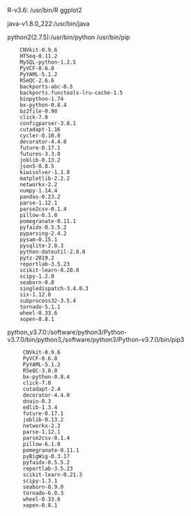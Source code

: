 R-v3.6: /usr/bin/R  ggplot2

java-v1.8.0_222:/usr/bin/java

python2(2.7.5):/usr/bin/python /usr/bin/pip

        CNVkit-0.9.6 
        HTSeq-0.11.2 
        MySQL-python-1.2.5 
        PyVCF-0.6.8 
        PyYAML-5.1.2 
        RSeQC-2.6.6 
        backports-abc-0.5 
        backports.functools-lru-cache-1.5 
        biopython-1.74 
        bx-python-0.8.4 
        bz2file-0.98 
        click-7.0 
        configparser-3.8.1 
        cutadapt-1.16 
        cycler-0.10.0 
        decorator-4.4.0 
        future-0.17.1 
        futures-3.3.0 
        joblib-0.13.2 
        json5-0.8.5 
        kiwisolver-1.1.0 
        matplotlib-2.2.2 
        networkx-2.2 
        numpy-1.14.4 
        pandas-0.23.2 
        parse-1.12.1 
        parse2csv-0.1.4 
        pillow-6.1.0 
        pomegranate-0.11.1 
        pyfaidx-0.5.5.2 
        pyparsing-2.4.2 
        pysam-0.15.1 
        pysqlite-2.8.3 
        python-dateutil-2.8.0 
        pytz-2019.2 
        reportlab-3.5.23 
        scikit-learn-0.20.0 
        scipy-1.2.0 
        seaborn-0.8 
        singledispatch-3.4.0.3 
        six-1.12.0 
        subprocess32-3.5.4 
        tornado-5.1.1 
        wheel-0.33.6 
        xopen-0.8.1

python_v3.7.0:/software/python3/Python-v3.7.0/bin/python3,/software/python3/Python-v3.7.0/bin/pip3

         CNVkit-0.9.6 
         PyVCF-0.6.8 
         PyYAML-5.1.2 
         RSeQC-3.0.0 
         bx-python-0.8.4 
         click-7.0 
         cutadapt-2.4 
         decorator-4.4.0 
         dnaio-0.3 
         edlib-1.3.4 
         future-0.17.1 
         joblib-0.13.2 
         networkx-2.3 
         parse-1.12.1 
         parse2csv-0.1.4 
         pillow-6.1.0 
         pomegranate-0.11.1 
         pyBigWig-0.3.17 
         pyfaidx-0.5.5.2 
         reportlab-3.5.23 
         scikit-learn-0.21.3 
         scipy-1.3.1 
         seaborn-0.9.0 
         tornado-6.0.3 
         wheel-0.33.6 
         xopen-0.8.1


